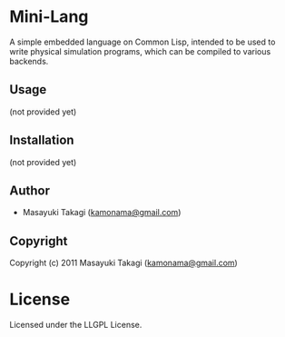 # Mini-Lang

A simple embedded language on Common Lisp, intended to be used to write physical simulation programs, which can be compiled to various backends.

## Usage

(not provided yet)

## Installation

(not provided yet)

## Author

* Masayuki Takagi (kamonama@gmail.com)

## Copyright

Copyright (c) 2011 Masayuki Takagi (kamonama@gmail.com)

# License

Licensed under the LLGPL License.

